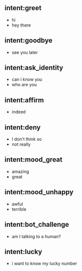 ## intent:greet
- hi
- hey there

## intent:goodbye
- see you later

## intent:ask_identity
- can i know you
- who are you

## intent:affirm
- indeed

## intent:deny
- I don't think so
- not really

## intent:mood_great
- amazing
- great

## intent:mood_unhappy
- awful
- terrible

## intent:bot_challenge
- am I talking to a human?

## intent:lucky
- i want to know my lucky number
